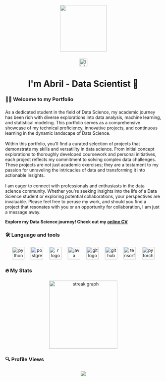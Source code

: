 <div align="center">
  <img height="150" src="https://media.giphy.com/media/LaVp0AyqR5bGsC5Cbm/giphy.gif"  />
</div>

###

<div align="center">
  <a href="https://www.linkedin.com/in/abrilnoguera/" target="_blank">
    <img src="https://img.shields.io/static/v1?message=LinkedIn&logo=linkedin&label=&color=0077B5&logoColor=white&labelColor=&style=for-the-badge" height="25" alt="linkedin logo"  />
  </a>
</div>

###

<h1 align="center">I'm Abril - Data Scientist 🚀</h1>

###

<h3 align="left">👩‍💻  Welcome to my Portfolio</h3>

###

<p align="left">As a dedicated student in the field of Data Science, my academic journey has been rich with diverse explorations into data analysis, machine learning, and statistical modeling. This portfolio serves as a comprehensive showcase of my technical proficiency, innovative projects, and continuous learning in the dynamic landscape of Data Science.<br><br>Within this portfolio, you'll find a curated selection of projects that demonstrate my skills and versatility in data science. From initial concept explorations to thoroughly developed coursework and personal initiatives, each project reflects my commitment to solving complex data challenges. These projects are not just academic exercises; they are a testament to my passion for unraveling the intricacies of data and transforming it into actionable insights.<br><br>I am eager to connect with professionals and enthusiasts in the data science community. Whether you're seeking insights into the life of a Data Science student or exploring potential collaborations, your perspectives are invaluable. Please feel free to peruse my work, and should you find a project that resonates with you or an opportunity for collaboration, I am just a message away.</p>

**Explore my Data Science journey! Check out my [online CV](http://abrilnoguera.github.io/abrilnoguera)**

###

<h3 align="left">🛠 Language and tools</h3>

###

<div align="center">
  <img src="https://cdn.jsdelivr.net/gh/devicons/devicon/icons/python/python-original.svg" height="40" alt="python logo"  />
  <img width="12" />
  <img src="https://cdn.jsdelivr.net/gh/devicons/devicon/icons/postgresql/postgresql-original.svg" height="40" alt="postgresql logo"  />
  <img width="12" />
  <img src="https://cdn.jsdelivr.net/gh/devicons/devicon/icons/r/r-original.svg" height="40" alt="r logo"  />
  <img width="12" />
  <img src="https://cdn.jsdelivr.net/gh/devicons/devicon/icons/java/java-original.svg" height="40" alt="java logo"  />
  <img width="12" />
  <img src="https://cdn.jsdelivr.net/gh/devicons/devicon/icons/git/git-original.svg" height="40" alt="git logo"  />
  <img width="12" />
  <img src="https://skillicons.dev/icons?i=github" height="40" alt="github logo"  />
  <img width="12" />
  <img src="https://cdn.jsdelivr.net/gh/devicons/devicon/icons/tensorflow/tensorflow-original.svg" height="40" alt="tensorflow logo"  />
  <img width="12" />
  <img src="https://cdn.jsdelivr.net/gh/devicons/devicon/icons/pytorch/pytorch-original.svg" height="40" alt="pytorch logo"  />
</div>

###

<h3 align="left">🔥   My Stats</h3>

###

<div align="center">
  <img src="https://streak-stats.demolab.com?user=abrilnoguera&locale=en&mode=daily&theme=dark&hide_border=false&border_radius=5&order=3" height="220" alt="streak graph"  />
</div>

###

<h3 align="left">🔍 Profile Views</h3>

###

<div align="center">
  <img src="https://profile-counter.glitch.me/abrilnoguera/count.svg?"  />
</div>

###
